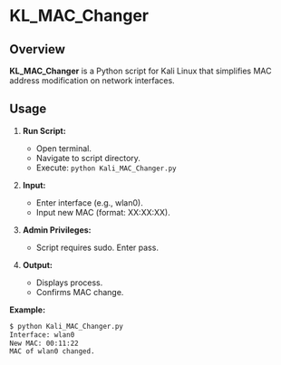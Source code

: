 # KL_MAC_Changer

## Overview

**KL_MAC_Changer** is a Python script for Kali Linux that simplifies MAC address modification on network interfaces.

## Usage

1. **Run Script:**
   - Open terminal.
   - Navigate to script directory.
   - Execute: `python Kali_MAC_Changer.py`

2. **Input:**
   - Enter interface (e.g., wlan0).
   - Input new MAC (format: XX:XX:XX).

3. **Admin Privileges:**
   - Script requires sudo. Enter pass.

4. **Output:**
   - Displays process.
   - Confirms MAC change.

**Example:**
```bash
$ python Kali_MAC_Changer.py
Interface: wlan0
New MAC: 00:11:22
MAC of wlan0 changed.
